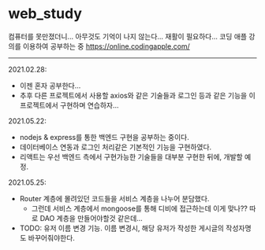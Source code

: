 # web_study
컴퓨터를 못만졌더니... 아무것도 기억이 나지 않는다... 재활이 필요하다...
코딩 애플 강의를 이용하여 공부하는 중 https://online.codingapple.com/

---
2021.02.28:
+ 이젠 혼자 공부한다...
+ 추후 다른 프로젝트에서 사용할 axios와 같은 기술들과 로그인 등과 같은 기능을 이 프로젝트에서 구현하며 연습하자...

2021.05.22:
+ nodejs & express를 통한 백엔드 구현을 공부하는 중이다.
+ 데이터베이스 연동과 로그인 처리같은 기본적인 기능을 구현하였다.
+ 리액트는 우선 백엔드 측에서 구현가능한 기술들을 대부분 구현한 뒤에, 개발할 예정.

2021.05.25:
+ Router 계층에 몰려있던 코드들을 서비스 계층을 나누어 분담했다.
	+ 그런데 서비스 계층에서 mongoose를 통해 디비에 접근하는데 이게 맞나?? 따로 DAO 계층을 만들어야할것 같은데...
+ TODO: 유저 이름 변경 기능. 이름 변경시, 해당 유저가 작성한 게시글의 작성자명도 바꾸어줘야한다.